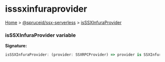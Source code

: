 # isssxinfuraprovider

[Home](index.md) > [@spruceid/ssx-serverless](ssx-serverless.md) > [isSSXInfuraProvider](ssx-serverless.isssxinfuraprovider.md)

### isSSXInfuraProvider variable

**Signature:**

```typescript
isSSXInfuraProvider: (provider: SSXRPCProvider) => provider is SSXInfuraProvider
```

